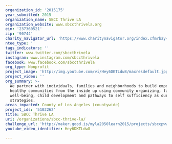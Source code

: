 ```yaml
---
organization_id: '2015175'
year_submitted: 2015
organization_name: SBCC Thrive LA
organization_website: www.sbccthrivela.org
ein: '237360521'
zip: '90744'
charity_navigator_url: 'https://www.charitynavigator.org/index.cfm?bay=search.profile&ein=237360521'
ntee_type: ''
tags_indicators: ''
twitter: www.twitter.com/sbccthrivela
instagram: www.instagram.com/sbccthrivela
facebook: www.facebook.com/sbccthrivela
org_type: Nonprofit
project_image: 'http://img.youtube.com/vi/Hey6DKTLdw8/maxresdefault.jpg'
project_video: ''
org_summary: >-
  We partner with individuals, families and neighborhoods to build empowered and
  healthy communities from the inside up using community organizing, family
  well-being, child development and pathways to self sufficiency as our primary
  strategies.
areas_impacted: County of Los Angeles (countywide)
project_ids: '5102262'
title: SBCC Thrive LA
uri: /organizations/sbcc-thrive-la/
challenge_url: 'http://maker.good.is/myla2050learn2015/projects/sbccpww.html'
youtube_video_identifier: Hey6DKTLdw8

---
```

